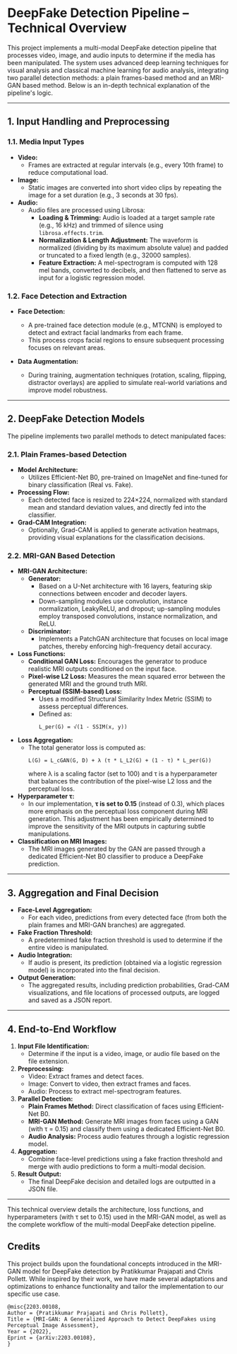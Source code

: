 # DeepFake Detection Pipeline – Technical Overview

This project implements a multi-modal DeepFake detection pipeline that processes video, image, and audio inputs to determine if the media has been manipulated. The system uses advanced deep learning techniques for visual analysis and classical machine learning for audio analysis, integrating two parallel detection methods: a plain frames-based method and an MRI-GAN based method. Below is an in-depth technical explanation of the pipeline's logic.

---

## 1. Input Handling and Preprocessing

### 1.1. Media Input Types
- **Video:**  
  - Frames are extracted at regular intervals (e.g., every 10th frame) to reduce computational load.
- **Image:**  
  - Static images are converted into short video clips by repeating the image for a set duration (e.g., 3 seconds at 30 fps).
- **Audio:**  
  - Audio files are processed using Librosa:
    - **Loading & Trimming:** Audio is loaded at a target sample rate (e.g., 16 kHz) and trimmed of silence using `librosa.effects.trim`.
    - **Normalization & Length Adjustment:** The waveform is normalized (dividing by its maximum absolute value) and padded or truncated to a fixed length (e.g., 32000 samples).
    - **Feature Extraction:** A mel-spectrogram is computed with 128 mel bands, converted to decibels, and then flattened to serve as input for a logistic regression model.

### 1.2. Face Detection and Extraction
- **Face Detection:**  
  - A pre-trained face detection module (e.g., MTCNN) is employed to detect and extract facial landmarks from each frame.
  - This process crops facial regions to ensure subsequent processing focuses on relevant areas.

- **Data Augmentation:**  
  - During training, augmentation techniques (rotation, scaling, flipping, distractor overlays) are applied to simulate real-world variations and improve model robustness.

---

## 2. DeepFake Detection Models

The pipeline implements two parallel methods to detect manipulated faces:

### 2.1. Plain Frames-based Detection
- **Model Architecture:**  
  - Utilizes Efficient-Net B0, pre-trained on ImageNet and fine-tuned for binary classification (Real vs. Fake).
- **Processing Flow:**  
  - Each detected face is resized to 224×224, normalized with standard mean and standard deviation values, and directly fed into the classifier.
- **Grad-CAM Integration:**  
  - Optionally, Grad-CAM is applied to generate activation heatmaps, providing visual explanations for the classification decisions.

### 2.2. MRI-GAN Based Detection
- **MRI-GAN Architecture:**  
  - **Generator:**  
    - Based on a U-Net architecture with 16 layers, featuring skip connections between encoder and decoder layers.
    - Down-sampling modules use convolution, instance normalization, LeakyReLU, and dropout; up-sampling modules employ transposed convolutions, instance normalization, and ReLU.
  - **Discriminator:**  
    - Implements a PatchGAN architecture that focuses on local image patches, thereby enforcing high-frequency detail accuracy.
- **Loss Functions:**  
  - **Conditional GAN Loss:** Encourages the generator to produce realistic MRI outputs conditioned on the input face.
  - **Pixel-wise L2 Loss:** Measures the mean squared error between the generated MRI and the ground truth MRI.
  - **Perceptual (SSIM-based) Loss:**  
    - Uses a modified Structural Similarity Index Metric (SSIM) to assess perceptual differences.
    - Defined as:  
      ```
      L_per(G) = √(1 - SSIM(x, y))
      ```
- **Loss Aggregation:**  
  - The total generator loss is computed as:
    ```
    L(G) = L_cGAN(G, D) + λ (τ * L_L2(G) + (1 - τ) * L_per(G))
    ```
    where λ is a scaling factor (set to 100) and τ is a hyperparameter that balances the contribution of the pixel-wise L2 loss and the perceptual loss.
- **Hyperparameter τ:**  
  - In our implementation, **τ is set to 0.15** (instead of 0.3), which places more emphasis on the perceptual loss component during MRI generation. This adjustment has been empirically determined to improve the sensitivity of the MRI outputs in capturing subtle manipulations.
- **Classification on MRI Images:**  
  - The MRI images generated by the GAN are passed through a dedicated Efficient-Net B0 classifier to produce a DeepFake prediction.

---

## 3. Aggregation and Final Decision

- **Face-Level Aggregation:**  
  - For each video, predictions from every detected face (from both the plain frames and MRI-GAN branches) are aggregated.
- **Fake Fraction Threshold:**  
  - A predetermined fake fraction threshold is used to determine if the entire video is manipulated.
- **Audio Integration:**  
  - If audio is present, its prediction (obtained via a logistic regression model) is incorporated into the final decision.
- **Output Generation:**  
  - The aggregated results, including prediction probabilities, Grad-CAM visualizations, and file locations of processed outputs, are logged and saved as a JSON report.

---

## 4. End-to-End Workflow

1. **Input File Identification:**  
   - Determine if the input is a video, image, or audio file based on the file extension.
2. **Preprocessing:**  
   - Video: Extract frames and detect faces.
   - Image: Convert to video, then extract frames and faces.
   - Audio: Process to extract mel-spectrogram features.
3. **Parallel Detection:**  
   - **Plain Frames Method:** Direct classification of faces using Efficient-Net B0.
   - **MRI-GAN Method:** Generate MRI images from faces using a GAN (with τ = 0.15) and classify them using a dedicated Efficient-Net B0.
   - **Audio Analysis:** Process audio features through a logistic regression model.
4. **Aggregation:**  
   - Combine face-level predictions using a fake fraction threshold and merge with audio predictions to form a multi-modal decision.
5. **Result Output:**  
   - The final DeepFake decision and detailed logs are outputted in a JSON file.

---

This technical overview details the architecture, loss functions, and hyperparameters (with τ set to 0.15) used in the MRI-GAN model, as well as the complete workflow of the multi-modal DeepFake detection pipeline.



## Credits

This project builds upon the foundational concepts introduced in the MRI-GAN model for DeepFake detection by Pratikkumar Prajapati and Chris Pollett. While inspired by their work, we have made several adaptations and optimizations to enhance functionality and tailor the implementation to our specific use case.
```
@misc{2203.00108,
Author = {Pratikkumar Prajapati and Chris Pollett},
Title = {MRI-GAN: A Generalized Approach to Detect DeepFakes using Perceptual Image Assessment},
Year = {2022},
Eprint = {arXiv:2203.00108},
}

